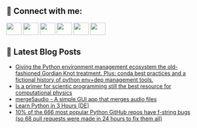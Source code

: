 ## 🔎 Connect with me:
[<img height="32" width="40" src="https://cdn.jsdelivr.net/npm/simple-icons@v5/icons/telegram.svg" />](https://t.me/bullbesh)
[<img height="32" width="40" src="https://cdn.jsdelivr.net/npm/simple-icons@v5/icons/vk.svg" />](https://vk.com/bullbesh)
[<img height="32" width="40" src="https://cdn.jsdelivr.net/npm/simple-icons@v5/icons/twitter.svg" />](https://twitter.com/bullbesh1)
[<img height="32" width="40" src="https://cdn.jsdelivr.net/npm/simple-icons@v5/icons/instagram.svg" />](https://www.instagram.com/bullbesh)
[<img height="32" width="40" src="https://cdn.jsdelivr.net/npm/simple-icons@v5/icons/reddit.svg" />](https://www.reddit.com/user/bullbesh)
[<img height="32" width="40" src="https://cdn.jsdelivr.net/npm/simple-icons@v5/icons/youtube.svg" />](https://www.youtube.com/channel/UCtfjRs6uzgq5mfm8S06WTcg)

## 📕 Latest Blog Posts
<!-- BLOG-POST-LIST:START -->
- [Giving the Python environment management ecosystem the old-fashioned Gordian Knot treatment. Plus: conda best practices and a fictional history of python env+dep management tools.](https://www.reddit.com/r/Python/comments/ubn40k/giving_the_python_environment_management/)
- [Is a primer for scientic programming still the best resource for computational physics](https://www.reddit.com/r/Python/comments/ubmq7b/is_a_primer_for_scientic_programming_still_the/)
- [merge5audio - A simple GUI app that merges audio files](https://www.reddit.com/r/Python/comments/ublodl/merge5audio_a_simple_gui_app_that_merges_audio/)
- [Learn Python in 3 Hours [DE]](https://www.reddit.com/r/Python/comments/ubl5x7/learn_python_in_3_hours_de/)
- [10% of the 666 most popular Python GitHub repos have f-string bugs &lpar;so 68 pull requests were made in 24 hours to fix them all&rpar;](https://www.reddit.com/r/Python/comments/ubkvrd/10_of_the_666_most_popular_python_github_repos/)
<!-- BLOG-POST-LIST:END -->
